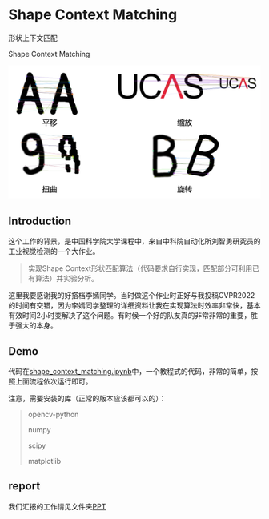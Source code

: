 # Shape Context Matching

形状上下文匹配

Shape Context Matching

![](./img/match.jpg)

## Introduction

这个工作的背景，是中国科学院大学课程中，来自中科院自动化所刘智勇研究员的工业视觉检测的一个大作业。

> 实现Shape Context形状匹配算法（代码要求自行实现，匹配部分可利用已有算法）并实验分析。

这里我要感谢我的好搭档李嫣同学。当时做这个作业时正好与我投稿CVPR2022的时间有交错，因为李嫣同学整理的详细资料让我在实现算法时效率非常快，基本有效时间2小时变解决了这个问题。有时候一个好的队友真的非常非常的重要，胜于强大的本身。

## Demo

代码在[shape_context_matching.ipynb](https://github.com/RuoyuChen10/Shape_Context_Matching/blob/main/shape_context_matching.ipynb)中，一个教程式的代码，非常的简单，按照上面流程依次运行即可。

注意，需要安装的库（正常的版本应该都可以的）：
> opencv-python
> 
> numpy
> 
> scipy
> 
> matplotlib

## report

我们汇报的工作请见文件夹[PPT](./ppt/)
